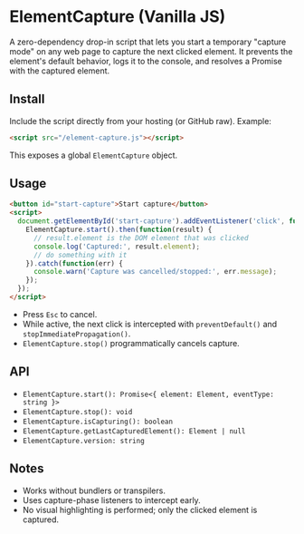 # ElementCapture (Vanilla JS)

A zero-dependency drop-in script that lets you start a temporary "capture mode" on any web page to capture the next clicked element. It prevents the element's default behavior, logs it to the console, and resolves a Promise with the captured element.

## Install

Include the script directly from your hosting (or GitHub raw). Example:

```html
<script src="/element-capture.js"></script>
```

This exposes a global `ElementCapture` object.

## Usage

```html
<button id="start-capture">Start capture</button>
<script>
  document.getElementById('start-capture').addEventListener('click', function() {
    ElementCapture.start().then(function(result) {
      // result.element is the DOM element that was clicked
      console.log('Captured:', result.element);
      // do something with it
    }).catch(function(err) {
      console.warn('Capture was cancelled/stopped:', err.message);
    });
  });
</script>
```

- Press `Esc` to cancel.
- While active, the next click is intercepted with `preventDefault()` and `stopImmediatePropagation()`.
- `ElementCapture.stop()` programmatically cancels capture.

## API

- `ElementCapture.start(): Promise<{ element: Element, eventType: string }>`
- `ElementCapture.stop(): void`
- `ElementCapture.isCapturing(): boolean`
- `ElementCapture.getLastCapturedElement(): Element | null`
- `ElementCapture.version: string`

## Notes

- Works without bundlers or transpilers.
- Uses capture-phase listeners to intercept early.
- No visual highlighting is performed; only the clicked element is captured.